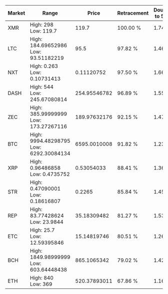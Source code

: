 | Market | Range | Price| Retracement | Doubles to 50% |
| --- | --- | --- | --- | --- |
| XMR | High: 298<br />Low: 119.7 | 119.7 | 100.00 % | 1.74 |
| LTC | High: 184.69652986<br />Low: 93.51182219 | 95.5 | 97.82 % | 1.46 |
| NXT | High: 0.263<br />Low: 0.10731413 | 0.11120752 | 97.50 % | 1.66 |
| DASH | High: 544<br />Low: 245.67080814 | 254.95546782 | 96.89 % | 1.55 |
| ZEC | High: 385.99999999<br />Low: 173.27267116 | 189.97632176 | 92.15 % | 1.47 |
| BTC | High: 9994.48298795<br />Low: 6292.30084134 | 6595.0010008 | 91.82 % | 1.23 |
| XRP | High: 0.96486858<br />Low: 0.4735752 | 0.53054033 | 88.41 % | 1.36 |
| STR | High: 0.47090001<br />Low: 0.18616807 | 0.2265 | 85.84 % | 1.45 |
| REP | High: 83.77428624<br />Low: 23.9844 | 35.18309482 | 81.27 % | 1.53 |
| ETC | High: 25.7<br />Low: 12.59395846 | 15.14819746 | 80.51 % | 1.26 |
| BCH | High: 1849.98999999<br />Low: 603.64448438 | 865.1065342 | 79.02 % | 1.42 |
| ETH | High: 840<br />Low: 369 | 520.37893011 | 67.86 % | 1.16 |
